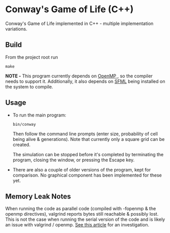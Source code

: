 # Conway's Game of Life (C++)

Conway's Game of Life implemented in C++ - multiple implementation variations.

## Build

From the project root run
```shell
make
```

**NOTE -** This program currently depends on [OpenMP ](https://www.openmp.org/), so the compiler needs to support it. Additionally, it also depends on [SFML](https://www.sfml-dev.org/index.php) being installed on the system to compile.

## Usage
- To run the main program:
    ```shell
    bin/conway
    ```

    Then follow the command line prompts (enter size, probability of cell being alive & generations). Note that currently only a square grid can be created.

    The simulation can be stopped before it's completed by terminating the program, closing the window, or pressing the Escape key.

- There are also a couple of older versions of the program, kept for comparison. No graphical component has been implemented for these yet.

## Memory Leak Notes

When running the code as parallel code (compiled with -fopenmp & the openmp directives), valgrind reports bytes still reachable & possibly lost. This is not the case when running the serial version of the code and is likely an issue with valgrind / openmp. [See this article](https://medium.com/@auraham/pseudo-memory-leaks-when-using-openmp-11a383cc4cf9) for an investigation.